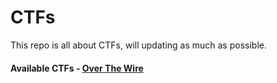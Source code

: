 # CTFs
This repo is all about CTFs, will updating as much as possible.
#### Available CTFs - [Over The Wire](https://overthewire.org/wargames/)


